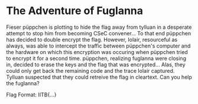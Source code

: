 # The Adventure of Fuglanna

Fieser püppchen is plotting to hide the flag away from tylluan in a desperate attempt to stop him from becoming CSeC convener... To that end püppchen has decided to double encrypt the flag. However, Iolair, resourceful as always, was able to intercept the traffic between püppchen's computer and the hardware on which this encryption was occuring when püppchen tried to encrypt it for a second time. püppchen, realizing fuglanna were closing in, decided to erase the keys and the flag that was encrypted... Alas, they could only get back the remaining code and the trace Iolair captured. Tylluan suspected that they could retreive the flag in cleartext. Can you help the fuglanna?

Flag Format: IITB{...}
